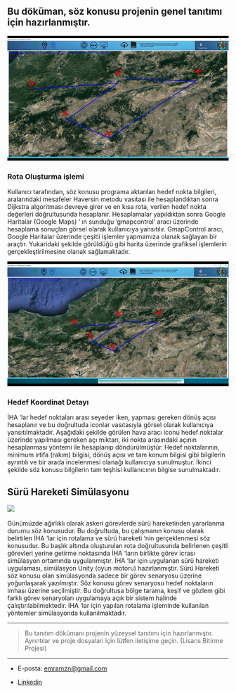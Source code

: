 
## Bu döküman, söz konusu projenin genel tanıtımı için hazırlanmıştır.

![](RoutingForUAV(Gif_1).gif)

### Rota Oluşturma işlemi
Kullanıcı tarafından, söz konusu programa aktarılan hedef nokta bilgileri, aralarındaki mesafeler Haversin metodu vasıtası ile hesaplandıktan sonra Dijkstra algoritması devreye girer ve en kısa rota, verilen hedef nokta değerleri doğrultusunda hesaplanır. Hesaplamalar yapıldıktan sonra Google Haritalar (Google Maps) ‘ ın sunduğu ‘gmapcontrol’ aracı üzerinde hesaplama sonuçları görsel olarak kullanıcıya yansıtılır. GmapControl aracı, Google Haritalar üzerinde çeşitli işlemler yapmamıza olanak sağlayan bir araçtır. Yukaridaki şekilde görüldüğü gibi harita üzerinde grafiksel işlemlerin gerçekleştirilmesine olanak sağlamaktadır.


![](RoutingForUAV(Gif_2).gif)

### Hedef Koordinat Detayı

İHA ‘lar hedef noktaları arası seyeder iken, yapması gereken dönüş açısı hesaplanır ve bu doğrultuda iconlar vasıtasıyla görsel olarak kullanıcıya yansıtılmaktadır. Aşağıdaki şekilde görülen hava aracı iconu hedef noktalar üzerinde yapılması gereken açı miktarı, iki nokta arasındaki açının hesaplanması yöntemi ile hesaplanıp döndürülmüştür.
Hedef noktalarının, minimum irtifa (rakım) bilgisi, dönüş açısı ve tam konum bilgisi gibi bilgilerin ayrıntılı ve bir arada incelenmesi olanağı kullanıcıya sunulmuştur. İkinci şekilde söz konusu bilgilerin tam teşhisi kullanıcının bilgise sunulmaktadır.


## Sürü Hareketi Simülasyonu ##


![](SwarmMotion.gif)

Günümüzde ağırlıklı olarak askeri görevlerde sürü hareketinden yararlanma durumu söz konusudur. Bu doğrultuda, bu çalışmanın konusu olarak belirtilen İHA ‘lar için rotalama ve sürü hareketi ‘nin gerçeklenmesi söz konusudur. Bu başlık altında oluşturulan rota doğrultusunda belirlenen çeşitli görevleri yerine getirme noktasında İHA ‘ların birlikte görev icrası simülasyon ortamında uygulanmıştır.
İHA ‘lar için uygulanan sürü hareketi uygulaması, simülasyon Unity (oyun motoru) hazırlanmıştır. Sürü Hareketi söz konusu olan simülasyonda sadece bir görev senaryosu üzerine yoğunlaşarak yazılmıştır. Söz konusu görev senaryosu hedef noktaların imhası üzerine seçilmiştir. Bu doğrultusa bölge tarama, keşif ve gözlem gibi farklı görev senaryoları uygulamaya açık bir sistem halinde çalıştırılabilmektedir. İHA ‘lar için yapılan rotalama işleminde kullanılan yöntemler simülasyonda kullanılmaktadır. 



***
> Bu tanıtım dökümanı projenin yüzeysel tanıtımı için hazırlanmıştır. Ayrıntılar ve proje dosyaları için lütfen iletişime geçin.
(Lisans Bitirme Projesi)
***
* E-posta: emramzn@gmail.com
- [Linkedin](https://www.linkedin.com/in/emre-r-aydin-08864b14a/)
